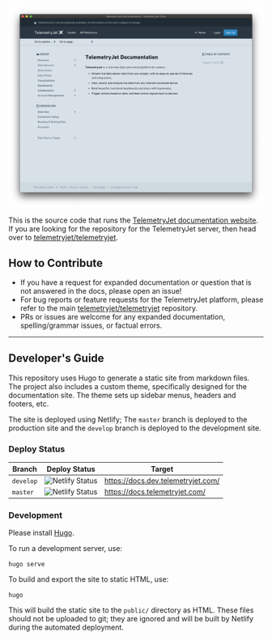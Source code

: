 ![Telemetryjet Documentation Website](/site-image.png)

This is the source code that runs the [TelemetryJet documentation website](https://docs.telemetryjet.com/). If you are looking for the repository for the TelemetryJet server, then head over to [telemetryjet/telemetryjet](https://github.com/telemetryjet/telemetryjet).

## How to Contribute

- If you have a request for expanded documentation or question that is not answered in the docs, please open an issue!
- For bug reports or feature requests for the TelemetryJet platform, please refer to the main [telemetryjet/telemetryjet](https://github.com/telemetryjet/telemetryjet) repository.
- PRs or issues are welcome for any expanded documentation, spelling/grammar issues, or factual errors.

---

## Developer's Guide

This repository uses Hugo to generate a static site from markdown files. The project also includes a custom theme, specifically designed for the documentation site. The theme sets up sidebar menus, headers and footers, etc.

The site is deployed using Netlify; The `master` branch is deployed to the production site and the `develop`
branch is deployed to the development site.

### Deploy Status

|Branch|Deploy Status|Target|
|------|-------------|------|
|`develop`|![Netlify Status](https://api.netlify.com/api/v1/badges/a63b2138-c1ff-4dd6-a46c-a0b880eabf29/deploy-status)|https://docs.dev.telemetryjet.com/|
|`master`|![Netlify Status](https://api.netlify.com/api/v1/badges/892ce996-8989-42d4-8773-22784354e48a/deploy-status)|https://docs.telemetryjet.com/|

### Development

Please install [Hugo](https://gohugo.io/).

To run a development server, use: 
```
hugo serve
```

To build and export the site to static HTML, use:
```
hugo
````

This will build the static site to the `public/` directory as HTML. These files should not be uploaded to git; they are ignored and will be built by Netlify during the automated deployment.